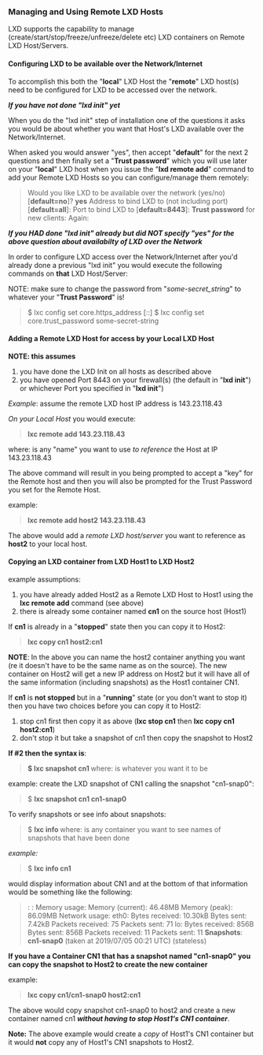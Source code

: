 ### Managing and Using Remote LXD Hosts 

LXD supports the capability to manage (create/start/stop/freeze/unfreeze/delete etc) LXD containers on Remote LXD Host/Servers. 

#### Configuring LXD to be available over the Network/Internet

To accomplish this both the "**local**" LXD Host the "**remote**" LXD host(s) need to be configured for LXD to be accessed over 
the network.

_**If you have not done "lxd init" yet**_ 

When you do the "lxd init" step of installation one of the questions it asks you would be about whether you want that Host's
LXD available over the Network/Internet. 

When asked you would answer "yes", then accept "**default**" for the next 2 questions and then finally set 
a "**Trust password**" which you will use later on your "**local**" LXD host when you issue the "**lxd remote add**" 
command to add your Remote LXD Hosts so you can configure/manage them remotely:  

> Would you like LXD to be available over the network (yes/no) [**default=no**]? **yes**
> Address to bind LXD to (not including port) [**default=all**]: 
> Port to bind LXD to [**default=8443**]: 
> **Trust password** for new clients: 
> Again: 

_**If you HAD done "lxd init" already but did NOT specify "yes" for the above question about availabilty of LXD over the
Network**_ 

In order to configure LXD access over the Network/Internet after you'd already done a previous "lxd init" you would execute
the following commands on **that** LXD Host/Server:

NOTE: make sure to change the password from "_some-secret_string_" to whatever your "**Trust Password**" is!

> $ lxc config set core.https_address [::]
> $ lxc config set core.trust_password some-secret-string


#### Adding a Remote LXD Host for access by your Local LXD Host 

**NOTE: this assumes**
1. you have done the LXD Init on all hosts as described above  
2. you have opened Port 8443 on your firewall(s) (the default in "**lxd init**") or whichever Port you specified in "**lxd init**")

_Example_:  assume the remote LXD host IP address is 143.23.118.43

_On your Local Host_ you would execute:   

> **lxc remote add _<alias>_ 143.23.118.43**

where:  _<alias>_ is any "name" you want to use _to reference_ the Host at IP 143.23.118.43

The above command will result in you being prompted to accept a "key" for the Remote host and then you will also be prompted for 
the Trust Password you set for the Remote Host.

example:
> **lxc remote add host2 143.23.118.43**

The above would add a _remote LXD host/server_ you want to reference as **host2** to your local host.

#### Copying an LXD container from LXD Host1 to LXD Host2

example assumptions:  
1. you have already added Host2 as a Remote LXD Host to Host1 using the **lxc remote add** command (see above)
2. there is already some container named **cn1** on the source host (Host1) 

If **cn1** is already in a "**stopped**" state then you can copy it to Host2:

> **lxc copy cn1 host2:cn1**

**NOTE**: 
In the above you can name the host2 container anything you want (re it doesn't have to be the same name as on the source).
The new container on Host2 will get a new IP address on Host2 but it will have all of the same information (including snapshots)
as the Host1 container CN1.

If **cn1** is **not stopped** but in a "**running**" state (or you don't want to stop it) then you have two choices
before you can copy it to Host2:  
1. stop cn1 first then copy it as above (**lxc stop cn1** then **lxc copy cn1 host2:cn1**)
2. don't stop it but take a snapshot of cn1 then copy the snapshot to Host2

**If #2 then the syntax is**:

> **$ lxc snapshot cn1 <snapshot-name>**   where: <snapshot-name> is whatever you want it to be

example: create the LXD snapshot of CN1 calling the snapshot "cn1-snap0":
> $ **lxc snapshot cn1 cn1-snap0**

To verify snapshots or see info about snapshots:
> $ **lxc info <container-name>**  where: <container-name> is any container you want to see names of snapshots that have been done

_example:_  
> $ **lxc info cn1**

would display information about CN1 and at the bottom of that information would be something like the following:

> :
> :
> Memory usage:
>   Memory (current): 46.48MB
>   Memory (peak): 86.09MB
> Network usage:
>   eth0:
>     Bytes received: 10.30kB
>     Bytes sent: 7.42kB
>     Packets received: 75
>     Packets sent: 71
>   lo:
>     Bytes received: 856B
>     Bytes sent: 856B
>     Packets received: 11
>     Packets sent: 11
> **Snapshots**:
>  **cn1-snap0** (taken at 2019/07/05 00:21 UTC) (stateless)


**If you have a Container CN1 that has a snapshot named "cn1-snap0" you can copy the **snapshot** to Host2 to create
the new container**

example:
> **lxc copy cn1/cn1-snap0 host2:cn1**

The above would copy snapshot cn1-snap0 to host2 and create a new container named cn1 _**without having to stop Host1's CN1 
container**_.

**Note:** 
The above example would create a _copy_ of Host1's CN1 container but it would **not** copy  any of Host1's CN1 snapshots
to Host2.
